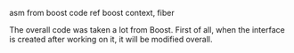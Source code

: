 asm from boost 
code ref boost context, fiber

The overall code was taken a lot from Boost. First of all, 
when the interface is created after working on it, it will be modified overall.
